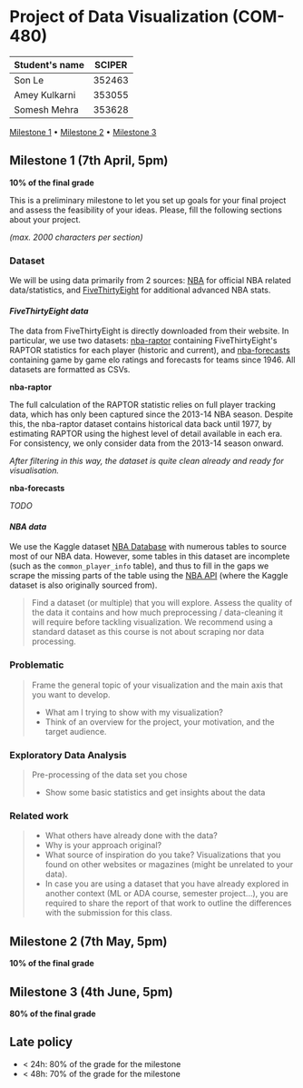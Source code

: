 # Project of Data Visualization (COM-480)

| Student's name | SCIPER |
| -------------- | ------ |
| Son Le | 352463 |
| Amey Kulkarni | 353055 |
| Somesh Mehra | 353628 |

[Milestone 1](#milestone-1) • [Milestone 2](#milestone-2) • [Milestone 3](#milestone-3)

## Milestone 1 (7th April, 5pm)

**10% of the final grade**

This is a preliminary milestone to let you set up goals for your final project and assess the feasibility of your ideas.
Please, fill the following sections about your project.

*(max. 2000 characters per section)*

### Dataset

We will be using data primarily from 2 sources: [NBA](https://www.nba.com/) for official NBA related data/statistics, and [FiveThirtyEight](https://data.fivethirtyeight.com/) for additional advanced NBA stats.

#### _FiveThirtyEight data_

The data from FiveThirtyEight is directly downloaded from their website. In particular, we use two datasets: [nba-raptor](https://github.com/fivethirtyeight/data/tree/master/nba-raptor) containing FiveThirtyEight's RAPTOR statistics for each player (historic and current), and [nba-forecasts](https://github.com/fivethirtyeight/data/tree/master/nba-forecasts) containing game by game elo ratings and forecasts for teams since 1946. All  datasets are formatted as CSVs.

**nba-raptor**

The full calculation of the RAPTOR statistic relies on full player tracking data, which has only been captured since the 2013-14 NBA season. Despite this, the nba-raptor dataset contains historical data back until 1977, by estimating RAPTOR using the highest level of detail available in each era. For consistency, we only consider data from the 2013-14 season onward.

_After filtering in this way, the dataset is quite clean already and ready for visualisation._

**nba-forecasts**

_TODO_

#### _NBA data_

We use the Kaggle dataset [NBA Database](https://www.kaggle.com/datasets/wyattowalsh/basketball) with numerous tables to source most of our NBA data. However, some tables in this dataset are incomplete (such as the `common_player_info` table), and thus to fill in the gaps we scrape the missing parts of the table using the [NBA API](https://github.com/swar/nba_api) (where the Kaggle dataset is also originally sourced from).


> Find a dataset (or multiple) that you will explore. Assess the quality of the data it contains and how much preprocessing / data-cleaning it will require before tackling visualization. We recommend using a standard dataset as this course is not about scraping nor data processing.


### Problematic

> Frame the general topic of your visualization and the main axis that you want to develop.
> - What am I trying to show with my visualization?
> - Think of an overview for the project, your motivation, and the target audience.

### Exploratory Data Analysis

> Pre-processing of the data set you chose
> - Show some basic statistics and get insights about the data

### Related work


> - What others have already done with the data?
> - Why is your approach original?
> - What source of inspiration do you take? Visualizations that you found on other websites or magazines (might be unrelated to your data).
> - In case you are using a dataset that you have already explored in another context (ML or ADA course, semester project...), you are required to share the report of that work to outline the differences with the submission for this class.

## Milestone 2 (7th May, 5pm)

**10% of the final grade**


## Milestone 3 (4th June, 5pm)

**80% of the final grade**


## Late policy

- < 24h: 80% of the grade for the milestone
- < 48h: 70% of the grade for the milestone
